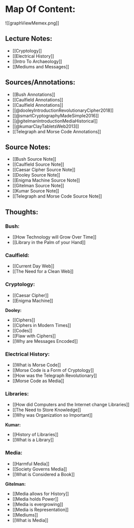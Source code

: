 # Map Of Content:

![[graphViewMemex.png]]

## Lecture Notes:
- [[Cryptology]]
- [[Electrical History]]
- [[Intro To Archaeology]]
- [[Mediums and Messages]]

## Sources/Annotations:
- [[Bush Annotations]]
- [[Caulfield Annotations]]
- [[Caulfield Annotations]]
- [[@dooleyIntroductionRevolutionaryCipher2018]]
- [[@smartCryptographyMadeSimple2016]]
- [[@gitelmanIntroductionMediaHistorical]]
- [[@kumarClayTabletsWeb2013]]
- [[Telegraph and Morse Code Annotations]]

## Source Notes:
- [[Bush Source Note]]
- [[Caulfield Source Note]]
- [[Caesar Cipher Source Note]]
- [[Dooley Source Note]]
- [[Enigma Machine Source Note]]
- [[Gitelman Source Note]]
- [[Kumar Source Note]]
- [[Telegraph and Morse Code Source Note]]

## Thoughts:

### Bush:
- [[How Technology will Grow Over Time]]
- [[Library in the Palm of your Hand]]

### Caulfield:
- [[Current Day Web]]
- [[The Need for a Clean Web]]

### Cryptology:
- [[Caesar Cipher]]
- [[Enigma Machine]]

**Dooley:**
- [[Ciphers]]
- [[Ciphers in Modern Times]]
- [[Codes]]
- [[Flaw with Ciphers]]
- [[Why are Messages Encoded]]

### Electrical History:
- [[What is Morse Code]]
- [[Morse Code is a Form of Cryptology]]
- [[How was the Telegraph Revolutionary]]
- [[Morse Code as Media]]

### Libraries:
- [[How did Computers and the Internet change Libraries]]
- [[The Need to Store Knowledge]]
- [[Why was Organization so Important]]

**Kumar:**
- [[History of Libraries]]
- [[What is a Library]]

### Media:
- [[Harmful Media]]
- [[Society Governs Media]]
- [[What is Considered a Book]]

**Gitelman:**
- [[Media allows for History]]
- [[Media holds Power]]
- [[Media is evergrowing]]
- [[Media is Representation]]
- [[Mediums]]
- [[What is Media]]
